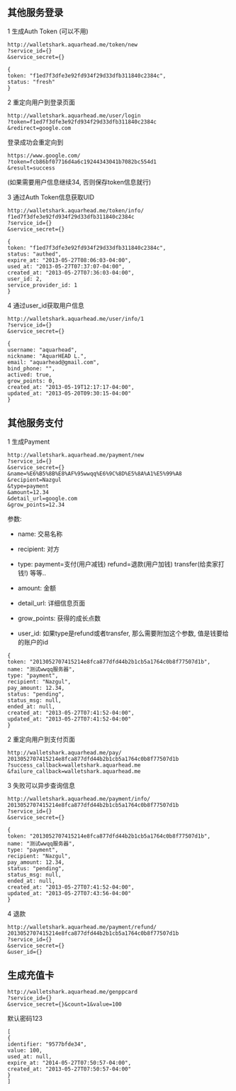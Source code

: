 ## 其他服务登录

1 生成Auth Token (可以不用)

```
http://walletshark.aquarhead.me/token/new
?service_id={}
&service_secret={}
```

```
{
token: "f1ed7f3dfe3e92fd934f29d33dfb311840c2384c",
status: "fresh"
}
```

2 重定向用户到登录页面

```
http://walletshark.aquarhead.me/user/login
?token=f1ed7f3dfe3e92fd934f29d33dfb311840c2384c
&redirect=google.com
```

登录成功会重定向到

```
https://www.google.com/
?token=fcb86bf07716d4a6c19244343041b7082bc554d1
&result=success
```

(如果需要用户信息继续34, 否则保存token信息就行)

3 通过Auth Token信息获取UID

```
http://walletshark.aquarhead.me/token/info/
f1ed7f3dfe3e92fd934f29d33dfb311840c2384c
?service_id={}
&service_secret={}
```

```
{
token: "f1ed7f3dfe3e92fd934f29d33dfb311840c2384c",
status: "authed",
expire_at: "2013-05-27T08:06:03-04:00",
used_at: "2013-05-27T07:37:07-04:00",
created_at: "2013-05-27T07:36:03-04:00",
user_id: 2,
service_provider_id: 1
}
```

4 通过user_id获取用户信息 

```
http://walletshark.aquarhead.me/user/info/1
?service_id={}
&service_secret={}
```

```
{
username: "aquarhead",
nickname: "AquarHEAD L.",
email: "aquarhead@gmail.com",
bind_phone: "",
actived: true,
grow_points: 0,
created_at: "2013-05-19T12:17:17-04:00",
updated_at: "2013-05-20T09:30:15-04:00"
}
```

## 其他服务支付

1 生成Payment

```
http://walletshark.aquarhead.me/payment/new
?service_id={}
&service_secret={}
&name=%E6%B5%8B%E8%AF%95wwqq%E6%9C%8D%E5%8A%A1%E5%99%A8
&recipient=Nazgul
&type=payment
&amount=12.34
&detail_url=google.com
&grow_points=12.34
```

参数:

- name: 交易名称
- recipient: 对方
- type: payment=支付(用户减钱) refund=退款(用户加钱) transfer(给卖家打钱!) 等等..
- amount: 金额
- detail_url: 详细信息页面
- grow_points: 获得的成长点数

- user_id: 如果type是refund或者transfer, 那么需要附加这个参数, 值是钱要给的账户的id

```
{
token: "2013052707415214e8fca877dfd44b2b1cb5a1764c0b8f77507d1b",
name: "测试wwqq服务器",
type: "payment",
recipient: "Nazgul",
pay_amount: 12.34,
status: "pending",
status_msg: null,
ended_at: null,
created_at: "2013-05-27T07:41:52-04:00",
updated_at: "2013-05-27T07:41:52-04:00"
}
```

2 重定向用户到支付页面

```
http://walletshark.aquarhead.me/pay/
2013052707415214e8fca877dfd44b2b1cb5a1764c0b8f77507d1b
?success_callback=walletshark.aquarhead.me
&failure_callback=walletshark.aquarhead.me
```

3 失败可以异步查询信息

```
http://walletshark.aquarhead.me/payment/info/
2013052707415214e8fca877dfd44b2b1cb5a1764c0b8f77507d1b
?service_id={}
&service_secret={}
```

```
{
token: "2013052707415214e8fca877dfd44b2b1cb5a1764c0b8f77507d1b",
name: "测试wwqq服务器",
type: "payment",
recipient: "Nazgul",
pay_amount: 12.34,
status: "pending",
status_msg: null,
ended_at: null,
created_at: "2013-05-27T07:41:52-04:00",
updated_at: "2013-05-27T07:43:56-04:00"
}
```

4 退款

```
http://walletshark.aquarhead.me/payment/refund/
2013052707415214e8fca877dfd44b2b1cb5a1764c0b8f77507d1b
?service_id={}
&service_secret={}
&user_id={}
```

## 生成充值卡

```
http://walletshark.aquarhead.me/genppcard
?service_id={}
&service_secret={}&count=1&value=100
```

默认密码123

```
[
{
identifier: "9577bfde34",
value: 100,
used_at: null,
expire_at: "2014-05-27T07:50:57-04:00",
created_at: "2013-05-27T07:50:57-04:00"
}
]
```
